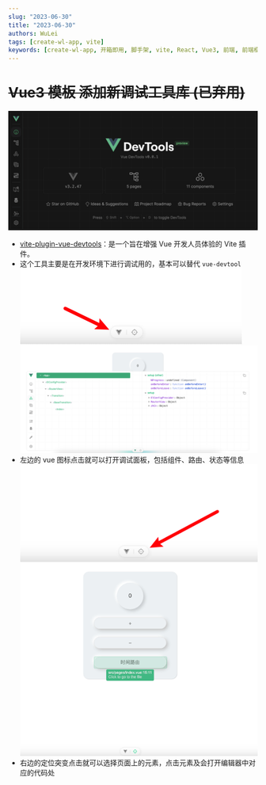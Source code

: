 ```yaml
---
slug: "2023-06-30"
title: "2023-06-30"
authors: WuLei
tags: [create-wl-app, vite]
keywords: [create-wl-app, 开箱即用, 脚手架, vite, React, Vue3, 前端, 前端框架, 前端开发, 前端开发工具]
---
```


# ~~Vue3 模板 添加新调试工具库 (已弃用)~~

![vite-plugin-vue-devtools](img/image.png)

- [vite-plugin-vue-devtools](https://github.com/webfansplz/vite-plugin-vue-devtools)：是一个旨在增强 Vue 开发人员体验的 Vite 插件。
- 这个工具主要是在开发环境下进行调试用的，基本可以替代 `vue-devtool`
  ![插件](img/2023-06-30-img-1.png)
  ![插件](img/2023-06-30-img-3.png)
- 左边的 vue 图标点击就可以打开调试面板，包括组件、路由、状态等信息
  ![插件](img/2023-06-30-img-2.png)
  ![插件](img/2023-06-30-img-4.png)
- 右边的定位突变点击就可以选择页面上的元素，点击元素及会打开编辑器中对应的代码处
